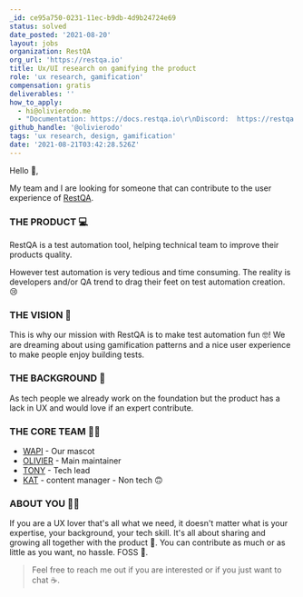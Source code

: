 ```yaml
---
_id: ce95a750-0231-11ec-b9db-4d9b24724e69
status: solved
date_posted: '2021-08-20'
layout: jobs
organization: RestQA
org_url: 'https://restqa.io'
title: Ux/UI research on gamifying the product
role: 'ux research, gamification'
compensation: gratis
deliverables: ''
how_to_apply:
  - hi@olivierodo.me
  - "Documentation: https://docs.restqa.io\r\nDiscord:  https://restqa.io/chat\r\nDashboard demo: https://dashboard.restqa.io"
github_handle: '@olivierodo'
tags: 'ux research, design, gamification'
date: '2021-08-21T03:42:28.526Z'
---
```

Hello 👋,

My team and I are looking for someone that can contribute to the user experience of [RestQA](https://restqa.io).

### THE PRODUCT 💻

RestQA is a test automation tool, helping technical team to improve their products quality.

However test automation is very tedious and time consuming. The reality is developers and/or QA trend to drag their feet on test automation creation. 😢

### THE VISION 🚀

This is why our mission with RestQA is to make test automation fun 🤓! We are dreaming about using gamification patterns and a nice user experience to make people enjoy building tests.

### THE BACKGROUND 💬

As tech people we already work on the foundation but  the product has a lack in UX and would love if an expert contribute.

### THE CORE TEAM 👩‍💻

* [WAPI](https://github.com/restqa-bot) - Our mascot
* [OLIVIER](https://github.com/olivierodo) - Main maintainer 
* [TONY](https://github.com/tony-go) - Tech lead 
* [KAT](https://github.com/KaTLaz) - content manager - Non tech 🙃


### ABOUT YOU 🦸‍♀️

If you are a UX lover that's all what we need, it doesn't matter what is your expertise, your background, your tech skill. It's all about sharing and growing all together with the product 🤩. You can contribute as much or as little as you want, no hassle. FOSS 🧡.

>  Feel free to reach me out if you are interested or if you just want to chat ☕️.
